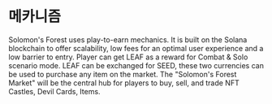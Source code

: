 # 메카니즘

Solomon's Forest uses play-to-earn mechanics. It is built on the Solana blockchain to offer scalability, low fees for an optimal user experience and a low barrier to entry. Player can get LEAF as a reward for Combat & Solo scenario mode. LEAF can be exchanged for SEED, these two currencies can be used to purchase any item on the market. The "Solomon's Forest Market" will be the central hub for players to buy, sell, and trade NFT Castles, Devil Cards, Items.
